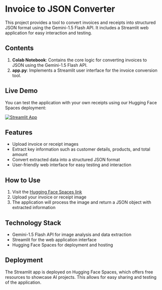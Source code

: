 # Invoice to JSON Converter

This project provides a tool to convert invoices and receipts into structured JSON format using the Gemini-1.5 Flash API. It includes a Streamlit web application for easy interaction and testing.

## Contents

1. **Colab Notebook**: Contains the core logic for converting invoices to JSON using the Gemini-1.5 Flash API.
2. **app.py**: Implements a Streamlit user interface for the invoice conversion tool.

## Live Demo

You can test the application with your own receipts using our Hugging Face Spaces deployment:

[![Streamlit App](https://static.streamlit.io/badges/streamlit_badge_black_white.svg)](https://huggingface.co/spaces/Omkar008/Invoice_To_Json)

## Features

- Upload invoice or receipt images
- Extract key information such as customer details, products, and total amount
- Convert extracted data into a structured JSON format
- User-friendly web interface for easy testing and interaction

## How to Use

1. Visit the [Hugging Face Spaces link](https://huggingface.co/spaces/Omkar008/Invoice_To_Json)
2. Upload your invoice or receipt image
3. The application will process the image and return a JSON object with extracted information

## Technology Stack

- Gemini-1.5 Flash API for image analysis and data extraction
- Streamlit for the web application interface
- Hugging Face Spaces for deployment and hosting

## Deployment

The Streamlit app is deployed on Hugging Face Spaces, which offers free resources to showcase AI projects. This allows for easy sharing and testing of the application.
